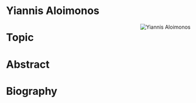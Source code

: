 # Yiannis Aloimonos

<img style="float: right;" src="aloimonos.jpg" alt='Yiannis Aloimonos' />

# Topic
# Abstract
# Biography
